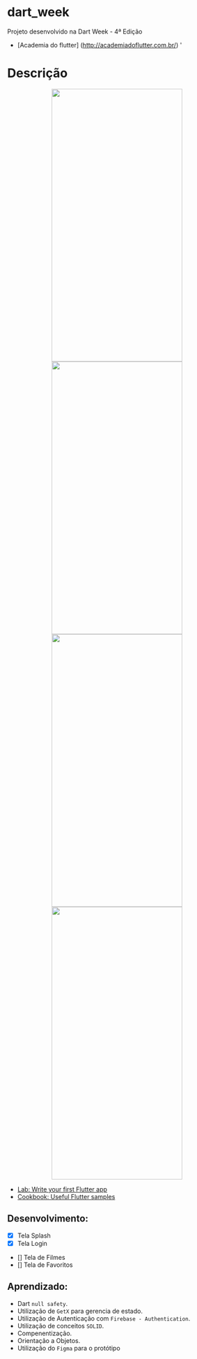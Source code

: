# dart_week

Projeto desenvolvido na Dart Week - 4ª Edição
- [Academia do flutter] (http://academiadoflutter.com.br/) ' 

# Descrição

<p align="center">
    <img width="300" height="625" src="assets/to_readme/1.png">
    <img width="300" height="625" src="assets/to_readme/2.png">
    <img width="300" height="625" src="assets/to_readme/3.png">
    <img width="300" height="625" src="assets/to_readme/4.png">
<p/>

- [Lab: Write your first Flutter app](https://flutter.dev/docs/get-started/codelab)
- [Cookbook: Useful Flutter samples](https://flutter.dev/docs/cookbook)

## Desenvolvimento:
- [x] Tela Splash
- [x] Tela Login
- [] Tela de Filmes
- [] Tela de Favoritos

## Aprendizado:
* Dart `null safety`.
* Utilização de `GetX` para gerencia de estado.
* Utilização de Autenticação com `Firebase - Authentication`.
* Utilização de conceitos `SOLID`.
* Compenentização.
* Orientação a Objetos.
* Utilização do `Figma` para o protótipo